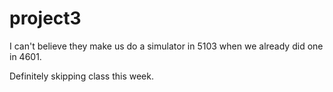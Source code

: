 # project3
I can't believe they make us do a simulator in 5103 when we already did one in 4601. 

Definitely skipping class this week.
